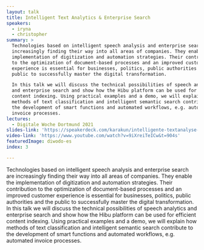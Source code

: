 ```yaml
---
layout: talk
title: Intelligent Text Analytics & Enterprise Search
speakers:
  - iryna
  - christopher
summary: >
  Technologies based on intelligent speech analysis and enterprise search are
  increasingly finding their way into all areas of companies. They enable the
  implementation of digitization and automation strategies. Their contribution
  to the optimization of document-based processes and an improved customer
  experience is essential for businesses, politics, public authorities and the
  public to successfully master the digital transformation.

  In this talk we will discuss the technical possibilities of speech analytics
  and enterprise search and show how the Hibu platform can be used for efficient
  content indexing. Using practical examples and a demo, we will explain how
  methods of text classification and intelligent semantic search contribute to
  the development of smart functions and automated workflows, e.g. automated
  invoice processes.
lectures:
  - Digitale Woche Dortmund 2021
slides-link: 'https://speakerdeck.com/karakun/intelligente-textanalyse-and-enterprise-search'
video-link: 'https://www.youtube.com/watch?v=9iXreiTeICw&t=904s'
featuredImage: diwodo-es
index: 3

---
```


Technologies based on intelligent speech analysis and enterprise search are increasingly finding their way into all areas of companies. They enable the implementation of digitization and automation strategies. Their contribution to the optimization of document-based processes and an improved customer experience is essential for businesses, politics, public authorities and the public to successfully master the digital transformation.
In this talk we will discuss the technical possibilities of speech analytics and enterprise search and show how the Hibu platform can be used for efficient content indexing. Using practical examples and a demo, we will explain how methods of text classification and intelligent semantic search contribute to the development of smart functions and automated workflows, e.g. automated invoice processes.
